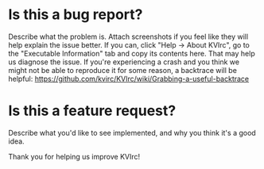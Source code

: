 Is this a bug report?
==============================
Describe what the problem is. Attach screenshots if you feel like they will help explain the issue better.
If you can, click "Help → About KVIrc", go to the "Executable Information" tab and copy its contents here. That may help us diagnose the issue.
If you're experiencing a crash and you think we might not be able to reproduce it for some reason, a backtrace will be helpful: https://github.com/kvirc/KVIrc/wiki/Grabbing-a-useful-backtrace

Is this a feature request?
==============================
Describe what you'd like to see implemented, and why you think it's a good idea.

Thank you for helping us improve KVIrc!
